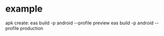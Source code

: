 # example
 apk create:
 eas build -p android --profile preview
 eas build -p android --profile production